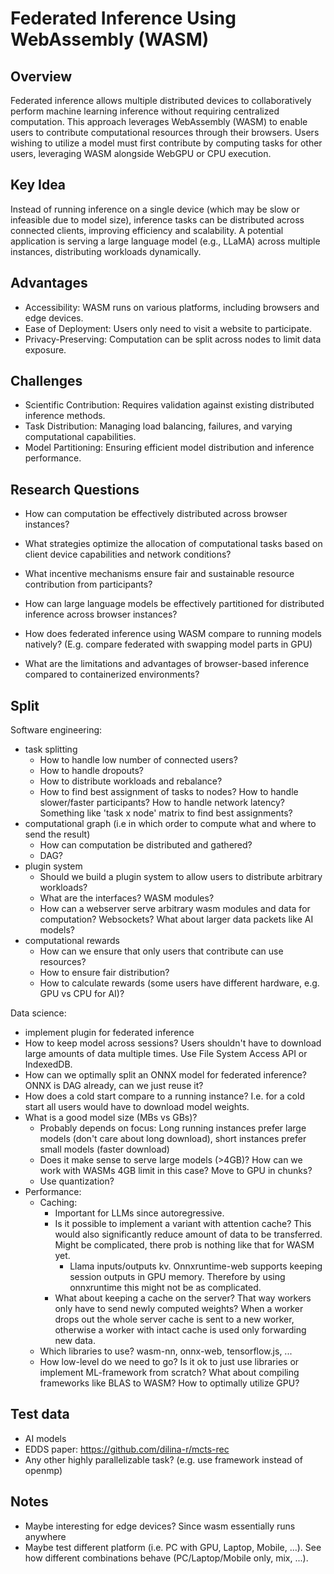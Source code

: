 # Federated Inference Using WebAssembly (WASM)

## Overview

Federated inference allows multiple distributed devices to collaboratively perform machine learning inference without requiring centralized computation.
This approach leverages WebAssembly (WASM) to enable users to contribute computational resources through their browsers.
Users wishing to utilize a model must first contribute by computing tasks for other users, leveraging WASM alongside WebGPU or CPU execution.

## Key Idea

Instead of running inference on a single device (which may be slow or infeasible due to model size), inference tasks can be distributed across connected clients, improving efficiency and scalability.
A potential application is serving a large language model (e.g., LLaMA) across multiple instances, distributing workloads dynamically.

## Advantages

-   Accessibility: WASM runs on various platforms, including browsers and edge devices.
-   Ease of Deployment: Users only need to visit a website to participate.
-   Privacy-Preserving: Computation can be split across nodes to limit data exposure.

## Challenges

-   Scientific Contribution: Requires validation against existing distributed inference methods.
-   Task Distribution: Managing load balancing, failures, and varying computational capabilities.
-   Model Partitioning: Ensuring efficient model distribution and inference performance.

## Research Questions

-   How can computation be effectively distributed across browser instances?
-   What strategies optimize the allocation of computational tasks based on client device capabilities and network conditions?
-   What incentive mechanisms ensure fair and sustainable resource contribution from participants?

-   How can large language models be effectively partitioned for distributed inference across browser instances?
-   How does federated inference using WASM compare to running models natively? (E.g. compare federated with swapping model parts in GPU)
-   What are the limitations and advantages of browser-based inference compared to containerized environments?

## Split

Software engineering:

-   task splitting
    -   How to handle low number of connected users?
    -   How to handle dropouts?
    -   How to distribute workloads and rebalance?
    -   How to find best assignment of tasks to nodes? How to handle slower/faster participants? How to handle network latency? Something like 'task x node' matrix to find best assignments?
-   computational graph (i.e in which order to compute what and where to send the result)
    -   How can computation be distributed and gathered?
    -   DAG?
-   plugin system
    -   Should we build a plugin system to allow users to distribute arbitrary workloads?
    -   What are the interfaces? WASM modules?
    -   How can a webserver serve arbitrary wasm modules and data for computation? Websockets? What about larger data packets like AI models?
-   computational rewards
    -   How can we ensure that only users that contribute can use resources?
    -   How to ensure fair distribution?
    -   How to calculate rewards (some users have different hardware, e.g. GPU vs CPU for AI)?

Data science:

-   implement plugin for federated inference
-   How to keep model across sessions? Users shouldn't have to download large amounts of data multiple times. Use File System Access API or IndexedDB.
-   How can we optimally split an ONNX model for federated inference? ONNX is DAG already, can we just reuse it?
-   How does a cold start compare to a running instance? I.e. for a cold start all users would have to download model weights.
-   What is a good model size (MBs vs GBs)?
    -   Probably depends on focus: Long running instances prefer large models (don't care about long download), short instances prefer small models (faster download)
    -   Does it make sense to serve large models (>4GB)? How can we work with WASMs 4GB limit in this case? Move to GPU in chunks?
    -   Use quantization?
-   Performance:
    -   Caching:
        -   Important for LLMs since autoregressive.
        -   Is it possible to implement a variant with attention cache? This would also significantly reduce amount of data to be transferred. Might be complicated, there prob is nothing like that for WASM yet.
            -   Llama inputs/outputs kv. Onnxruntime-web supports keeping session outputs in GPU memory. Therefore by using onnxruntime this might not be as complicated.
        -   What about keeping a cache on the server? That way workers only have to send newly computed weights? When a worker drops out the whole server cache is sent to a new worker, otherwise a worker with intact cache is used only forwarding new data.
    -   Which libraries to use? wasm-nn, onnx-web, tensorflow.js, ...
    -   How low-level do we need to go? Is it ok to just use libraries or implement ML-framework from scratch? What about compiling frameworks like BLAS to WASM? How to optimally utilize GPU?

## Test data

-   AI models
-   EDDS paper: https://github.com/dilina-r/mcts-rec
-   Any other highly parallelizable task? (e.g. use framework instead of openmp)

## Notes

-   Maybe interesting for edge devices? Since wasm essentially runs anywhere
-   Maybe test different platform (i.e. PC with GPU, Laptop, Mobile, ...). See how different combinations behave (PC/Laptop/Mobile only, mix, ...).
